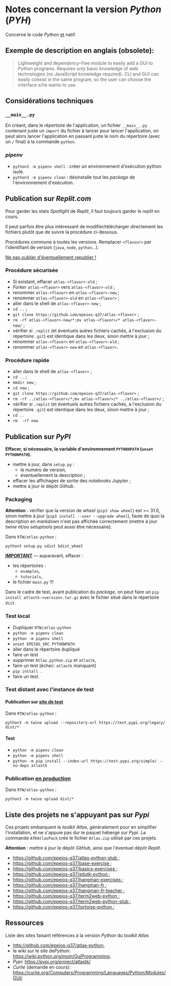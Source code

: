# Notes concernant la version *Python* (*PYH*)

Concerne le code *Python* <u>et</u> natif.

## Exemple de description en anglais (obsolete):

> Lightweight and dependency-free module to easily add a GUI to Python programs. Requires only basic knowledge of web technologies (no JavaScript knowledge required). CLI and GUI can easily coexist in the same program, so the user can choose the interface s/he wants to use.

## Considérations techniques

### `__main__.py`

En créant, dans le répertoire de l'application, un fichier `__main__.py` contenant juste un `import` du fichier à lancer pour lancer l'application, on peut alors lancer l'application en passant juste le nom du répertoire (avec un `/` final) à la commande `python`.

### *pipenv*

- `python3 -m pipenv shell` : créer un environnement d'exécution python isolé.
- `python3 -m pipenv clean` : désinstalle tout les *package* de l'environnement d'exécution.

## Publication sur *Replit.com*

Pour garder les stats *Spotlight* de *Replit*, il faut toujours garder le *replit* en cours.

Il peut parfois être plus intéressant de modifier/télécharger directement les fichiers plutôt que de suivre la procédure ci-dessous.

Procédures commune à toutes les versions. Remplacer `<flavour>` par l'identifiant de version (`java`, `node`, `python`…).

<u>Ne pas oublier d'éventuellement republier !</u>

### Procédure sécurisée

- Si existant, effacer `atlas-<flavor>-old` ;
- *Forker* `atlas-<flavor>` vers `atlas-<flavor>-old` ;
- renommer `atlas-<flavor>` en `atlas-<flavor>-new` ;
- renommer `atlas-<flavor>-old` en `atlas-<flavor>` ;
- aller dans le shell de `atlas-<flavor>-new` ;
- `cd ..` ;
- `git clone https://github.com/epeios-q37/atlas-<flavor>` ;
- `rm -rf atlas-<flavor>-new/*;mv atlas-<flavor>/* atlas-<flavor>-new/` ;
- vérifier si `.replit` (et éventuels autres fichiers cachés, à l'exclusion du répertoire `.git`) est identique dans les deux, sinon mettre à jour ;
- renommer `atlas-<flavor>` en `atlas-<flavor>-old` ;
- renommer `atlas-<flavor>-new` en `atlas-<flavor>`.

### Procédure rapide

- aller dans le shell de `atlas-<flavor>` ;
- `cd ..` ;
- `mkdir new` ;
- `cd new` ;
- `git clone https://github.com/epeios-q37/atlas-<flavor>` ;
- `rm -rf ../atlas-<flavor>/*;mv atlas-<flavor>/* ../atlas-<flavor>/` ;
- vérifier si `.replit` (et éventuels autres fichiers cachés, à l'exclusion du répertoire `.git`) est identique dans les deux, sinon mettre à jour ;
- `cd ..`
- `rm  -rf new`

## Publication sur *PyPI*

**Effacer, si nécessaire, la variable d'environnement `PYTHONPATH` (`unset PYTHONPATH`).**

- mettre à jour, dans `setup.py` :
  - le numéro de version,
  - éventuellement la description ;
- effacer les affichages de sortie des *notebooks* *Jupyter* ;
- mettre à jour le dépôt *Github*. 

### Packaging

**Attention** : vérifier que la version de *wheel* (`pip3 show wheel`) est >= 31.0, sinon mettre à jour (`pip3 install --user --upgrade wheel`), faute de quoi la description en *markdown* n'est pas affichée correctement (mettre à jour *twine* et/ou *setuptools* peut aussi être nécessaire).

Dans `RTW/atlas-python` :

`python3 setup.py sdist bdist_wheel`

<ins>**IMPORTANT**</ins> — auparavant, effacer :
- les répertoires :
  - `examples`,
  - `tutorials`,
- le fichier `main.py` !!!

Dans le cadre de test, avant publication du *package*, on peut faire un `pip install atlastk-<version>.tar.gz` avec le fichier situé dans le répertoire `dist`.

### Test local

- Dupliquer `RTW/atlas-python`
- `python -m pipenv clean`
- `python -m pipenv shell`
- `unset EPEIOS_SRC PYTHONPATH`
- aller dans le répertoire dupliqué
- faire un test
- supprimer `Atlas.python.zip` et `atlastk`,
- faire un test (échec: `atlastk` manquant)
- `pip install .`
- faire un test.

### Test distant avec l'instance de test

#### Publication sur <u>site de test</u>

Dans `RTW/atlas-python` :

`python3 -m twine upload --repository-url https://test.pypi.org/legacy/ dist/*`

#### Test

- `python -m pipenv clean`
- `python -m pipenv shell`
- `python -m pip install --index-url https://test.pypi.org/simple/ --no-deps atlastk`

### Publication <u>en production</u>

Dans `RTW/atlas-python` :

`python3 -m twine upload dist/*`

## Liste des projets ne s'appuyant pas sur *Pypi*

Ces projets embarquent le *toolkit* *Atlas*, généralement pour en simplifier l'installation, et ne s'appuie pas dur le paquet hébergé sur *Pypi*. La commande `ATKAtlasPack` crée le fichier `Atlas.zip` utilisé par ces projets.

**Attention** : mettre à jour le dépôt *GitHub*, ainsi que l'éventuel dépôt *Replit*.

- https://github.com/epeios-q37/atlas-python-stub ;
- https://github.com/epeios-q37/base-exercise ;
- https://github.com/epeios-q37/basics-exercises ;
- https://github.com/epeios-q37/edutk-python ;
- https://github.com/epeios-q37/hangman-exercises ;
- https://github.com/epeios-q37/hangman-fr ;
- https://github.com/epeios-q37/hangman-fr-teacher ;
- https://github.com/epeios-q37/term2web-python ;
- https://github.com/epeios-q37/term2web-python-stub ;
- https://github.com/epeios-q37/tortoise-python ;


## Ressources

Liste des sites faisant références à la version *Python* du *toolkit* *Atlas*

- <http://github.com/epeios-q37/atlas-python>,
- le wiki sur le site de*Python*: <https://wiki.python.org/moin/GuiProgramming>,
- *Pypi*: <https://pypi.org/project/atlastk/>
- *Curlie* (demande en cours): <https://curlie.org/Computers/Programming/Languages/Python/Modules/GUI/>
